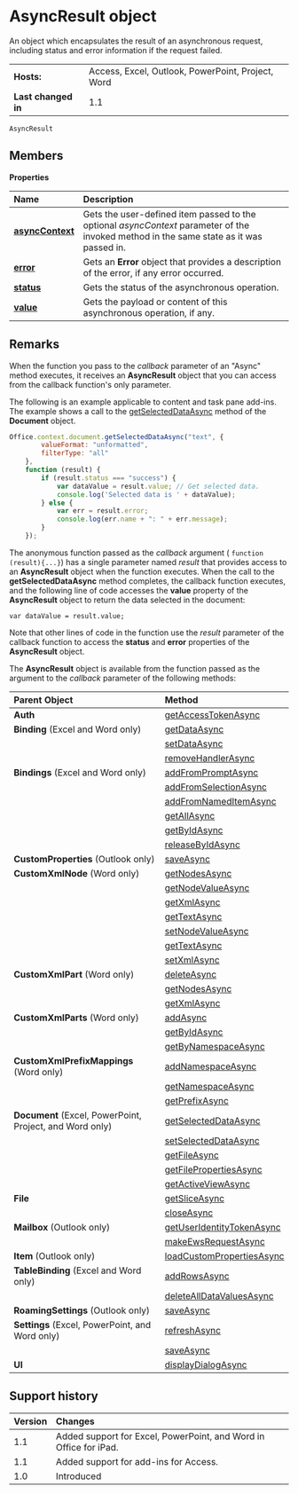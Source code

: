 # AsyncResult object
An object which encapsulates the result of an asynchronous request, including status and error information if the request failed.

|||
|:-----|:-----|
|**Hosts:**|Access, Excel, Outlook, PowerPoint, Project, Word|
|**Last changed in**|1.1|

```
AsyncResult
```


## Members


**Properties**


|**Name**|**Description**|
|:-----|:-----|
|**[asyncContext](asyncresult.asynccontext.md)**|Gets the user-defined item passed to the optional  _asyncContext_ parameter of the invoked method in the same state as it was passed in.|
|**[error](asyncresult.error.md)**|Gets an  **Error** object that provides a description of the error, if any error occurred.|
|**[status](asyncresult.status.md)**|Gets the status of the asynchronous operation.|
|**[value](asyncresult.value.md)**|Gets the payload or content of this asynchronous operation, if any.|

## Remarks

When the function you pass to the  _callback_ parameter of an "Async" method executes, it receives an **AsyncResult** object that you can access from the callback function's only parameter.

The following is an example applicable to content and task pane add-ins. The example shows a call to the [getSelectedDataAsync][] method of the **Document** object.




```js
Office.context.document.getSelectedDataAsync("text", {
        valueFormat: "unformatted",
        filterType: "all"
    },
    function (result) {
        if (result.status === "success") {
            var dataValue = result.value; // Get selected data.
            console.log('Selected data is ' + dataValue);
        } else {
            var err = result.error;
            console.log(err.name + ": " + err.message);
        }
    });
```

The anonymous function passed as the  _callback_ argument ( `function (result){...}`) has a single parameter named  _result_ that provides access to an **AsyncResult** object when the function executes. When the call to the **getSelectedDataAsync** method completes, the callback function executes, and the following line of code accesses the **value** property of the **AsyncResult** object to return the data selected in the document:

 `var dataValue = result.value;`

Note that other lines of code in the function use the  _result_ parameter of the callback function to access the **status** and **error** properties of the **AsyncResult** object.

The  **AsyncResult** object is available from the function passed as the argument to the _callback_ parameter of the following methods:



| **Parent Object** | **Method** |
|:------------------|:-----------|
|**Auth**|[getAccessTokenAsync][]
|**Binding** (Excel and Word only)|[getDataAsync][]
|          |[setDataAsync][]
|          |[removeHandlerAsync][]
|**Bindings** (Excel and Word only)|[addFromPromptAsync][]
|          |[addFromSelectionAsync][]
|          |[addFromNamedItemAsync][]
|          |[getAllAsync][]
|          |[getByIdAsync][]
|          |[releaseByIdAsync][]
|**CustomProperties** (Outlook only)|[saveAsync][]
|**CustomXmlNode** (Word only)|[getNodesAsync][]
|          |[getNodeValueAsync][]
|          |[getXmlAsync][]
|          |[getTextAsync][]
|          |[setNodeValueAsync][]
|          |[getTextAsync][]
|          |[setXmlAsync][]
|**CustomXmlPart** (Word only)|[deleteAsync][]
|          |[getNodesAsync][]
|          |[getXmlAsync][]
|**CustomXmlParts** (Word only)|[addAsync][]
|          |[getByIdAsync][]
|          |[getByNamespaceAsync][]
|**CustomXmlPrefixMappings** (Word only)|[addNamespaceAsync][]
|          |[getNamespaceAsync][]
|          |[getPrefixAsync][]
|**Document** (Excel, PowerPoint, Project, and Word only)|[getSelectedDataAsync][]
|          |[setSelectedDataAsync][]
|          |[getFileAsync][]
|          |[getFilePropertiesAsync][]
|          |[getActiveViewAsync][]
|**File**|[getSliceAsync][]
|        |[closeAsync][]
|**Mailbox** (Outlook only)|[getUserIdentityTokenAsync][]
|          |[makeEwsRequestAsync][]
|**Item** (Outlook only)|[loadCustomPropertiesAsync][]
|**TableBinding** (Excel and Word only)|[addRowsAsync][]
|          |[deleteAllDataValuesAsync][]
|**RoamingSettings** (Outlook only)|[saveAsync][]
|**Settings** (Excel, PowerPoint, and Word only)|[refreshAsync][]
|          |[saveAsync][]
|**UI**|[displayDialogAsync][]


## Support history


|**Version**|**Changes**|
|:-----|:-----|
|1.1|Added support for Excel, PowerPoint, and Word in Office for iPad.|
|1.1|Added support for add-ins for Access.|
|1.0|Introduced|


[addRowsAsync]: binding.tablebinding.addrowsasync.md
[addFromNamedItemAsync]: bindings.addfromnameditemasync.md
[addFromPromptAsync]: bindings.addfrompromptasync.md
[addFromSelectionAsync]: bindings.addfromselectionasync.md
[addAsync]: customxmlparts.addasync.md
[addNamespaceAsync]: customxmlprefixmappings.addnamespaceasync.md
[closeAsync]: file.closeasync.md
[deleteAllDataValuesAsync]: binding.tablebinding.deletealldatavaluesasync.md
[displayDialogAsync]: officeui.displaydialogasync.md
[deleteAsync]: customxmlpart.deleteasync.md
[getActiveViewAsync]: document.getactiveviewasync.md
[getAccessTokenAsync]: office.context.auth.getAccessTokenAsync.md
[getAllAsync]: bindings.getallasync.md
[getByNamespaceAsync]: customxmlparts.getbynamespaceasync.md
[getByIdAsync]: bindings.getbyidasync.md
[getDataAsync]: binding.getdataasync.md
[getFilePropertiesAsync]: document.getfilepropertiesasync.md
[getFileAsync]: document.getfileasync.md
[getNodesAsync]: customxmlnode.getnodesasync.md
[getNodeValueAsync]: customxmlnode.getnodevalueasync.md
[getNamespaceAsync]: customxmlprefixmappings.getnamespaceasync.md
[getPrefixAsync]: customxmlprefixmappings.getprefixasync.md
[getSliceAsync]: file.getsliceasync.md
[getSelectedDataAsync]: document.getselecteddataasync.md
[getTextAsync]: customxmlnode.gettextasync.md
[getUserIdentityTokenAsync]: ../../reference/outlook/1.5/Office.context.mailbox.md
[getXmlAsync]: customxmlpart.getxmlasync.md
[loadCustomPropertiesAsync]: ../../reference/outlook/1.5/CustomProperties.md
[makeEwsRequestAsync]: ../../reference/outlook/1.5/Office.context.mailbox.md
[releaseByIdAsync]: bindings.releasebyidasync.md
[removeHandlerAsync]: binding.removehandlerasync.md
[refreshAsync]: settings.refreshasync.md
[setNodeValueAsync]: customxmlnode.setnodevalueasync.md
[setXmlAsync]: customxmlnode.setxmlasync.md
[saveAsync]: settings.saveasync.md
[setSelectedDataAsync]: document.setselecteddataasync.md
[setTextAsync]: customxmlnode.settextasync.md
[setDataAsync]: binding.setdataasync.md